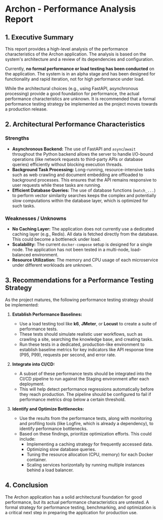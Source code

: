 # Archon - Performance Analysis Report

## 1. Executive Summary

This report provides a high-level analysis of the performance characteristics of the Archon application. The analysis is based on the system's architecture and a review of its dependencies and configuration.

Currently, **no formal performance or load testing has been conducted** on the application. The system is in an alpha stage and has been designed for functionality and rapid iteration, not for high performance under load.

While the architectural choices (e.g., using FastAPI, asynchronous processing) provide a good foundation for performance, the actual performance characteristics are unknown. It is recommended that a formal performance testing strategy be implemented as the project moves towards a production release.

## 2. Architectural Performance Characteristics

### Strengths
*   **Asynchronous Backend:** The use of FastAPI and `async`/`await` throughout the Python backend allows the server to handle I/O-bound operations (like network requests to third-party APIs or database queries) efficiently without blocking execution threads.
*   **Background Task Processing:** Long-running, resource-intensive tasks such as web crawling and document embedding are offloaded to background processes. This ensures that the API remains responsive to user requests while these tasks are running.
*   **Efficient Database Queries:** The use of database functions (`match_...`) to perform vector similarity searches keeps the complex and potentially slow computations within the database layer, which is optimized for such tasks.

### Weaknesses / Unknowns
*   **No Caching Layer:** The application does not currently use a dedicated caching layer (e.g., Redis). All data is fetched directly from the database. This could become a bottleneck under load.
*   **Scalability:** The current `docker-compose` setup is designed for a single node. The application has not been tested in a multi-node, load-balanced environment.
*   **Resource Utilization:** The memory and CPU usage of each microservice under different workloads are unknown.

## 3. Recommendations for a Performance Testing Strategy

As the project matures, the following performance testing strategy should be implemented:

1.  **Establish Performance Baselines:**
    *   Use a load testing tool like **k6**, **JMeter**, or **Locust** to create a suite of performance tests.
    *   These tests should simulate realistic user workflows, such as crawling a site, searching the knowledge base, and creating tasks.
    *   Run these tests in a dedicated, production-like environment to establish baseline metrics for key indicators like API response time (P95, P99), requests per second, and error rate.

2.  **Integrate into CI/CD:**
    *   A subset of these performance tests should be integrated into the CI/CD pipeline to run against the Staging environment after each deployment.
    *   This will help detect performance regressions automatically before they reach production. The pipeline should be configured to fail if performance metrics drop below a certain threshold.

3.  **Identify and Optimize Bottlenecks:**
    *   Use the results from the performance tests, along with monitoring and profiling tools (like Logfire, which is already a dependency), to identify performance bottlenecks.
    *   Based on these findings, prioritize optimization efforts. This could include:
        *   Implementing a caching strategy for frequently accessed data.
        *   Optimizing slow database queries.
        *   Tuning the resource allocation (CPU, memory) for each Docker container.
        *   Scaling services horizontally by running multiple instances behind a load balancer.

## 4. Conclusion

The Archon application has a solid architectural foundation for good performance, but its actual performance characteristics are untested. A formal strategy for performance testing, benchmarking, and optimization is a critical next step in preparing the application for production use.
